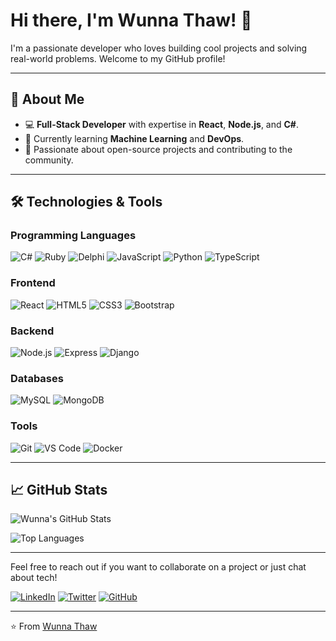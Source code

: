 # Hi there, I'm Wunna Thaw! 👋

I'm a passionate developer who loves building cool projects and solving real-world problems. Welcome to my GitHub profile!

---

## 🚀 About Me

- 💻 **Full-Stack Developer** with expertise in **React**, **Node.js**, and **C#**.
- 🌱 Currently learning **Machine Learning** and **DevOps**.
- 🎯 Passionate about open-source projects and contributing to the community.

---

## 🛠️ Technologies & Tools

### Programming Languages
![C#](https://img.shields.io/badge/-C%23-239120?style=flat&logo=c-sharp&logoColor=white)
![Ruby](https://img.shields.io/badge/-Ruby-CC342D?style=flat&logo=ruby&logoColor=white)
![Delphi](https://img.shields.io/badge/-Delphi-EE1F35?style=flat&logo=delphi&logoColor=white)
![JavaScript](https://img.shields.io/badge/-JavaScript-F7DF1E?style=flat&logo=javascript&logoColor=black)
![Python](https://img.shields.io/badge/-Python-3776AB?style=flat&logo=python&logoColor=white)
![TypeScript](https://img.shields.io/badge/-TypeScript-3178C6?style=flat&logo=typescript&logoColor=white)

### Frontend
![React](https://img.shields.io/badge/-React-61DAFB?style=flat&logo=react&logoColor=black)
![HTML5](https://img.shields.io/badge/-HTML5-E34F26?style=flat&logo=html5&logoColor=white)
![CSS3](https://img.shields.io/badge/-CSS3-1572B6?style=flat&logo=css3&logoColor=white)
![Bootstrap](https://img.shields.io/badge/-Bootstrap-7952B3?style=flat&logo=bootstrap&logoColor=white)

### Backend
![Node.js](https://img.shields.io/badge/-Node.js-339933?style=flat&logo=node.js&logoColor=white)
![Express](https://img.shields.io/badge/-Express-000000?style=flat&logo=express&logoColor=white)
![Django](https://img.shields.io/badge/-Django-092E20?style=flat&logo=django&logoColor=white)

### Databases
![MySQL](https://img.shields.io/badge/-MySQL-4479A1?style=flat&logo=mysql&logoColor=white)
![MongoDB](https://img.shields.io/badge/-MongoDB-47A248?style=flat&logo=mongodb&logoColor=white)

### Tools
![Git](https://img.shields.io/badge/-Git-F05032?style=flat&logo=git&logoColor=white)
![VS Code](https://img.shields.io/badge/-VS%20Code-007ACC?style=flat&logo=visual-studio-code&logoColor=white)
![Docker](https://img.shields.io/badge/-Docker-2496ED?style=flat&logo=docker&logoColor=white)

---

## 📈 GitHub Stats

![Wunna's GitHub Stats](https://github-readme-stats.vercel.app/api?username=wunnathaw&show_icons=true&theme=ambient_gradient)

![Top Languages](https://github-readme-stats.vercel.app/api/top-langs/?username=wunnathaw&layout=compact&theme=ambient_gradient)

---



Feel free to reach out if you want to collaborate on a project or just chat about tech!

[![LinkedIn](https://img.shields.io/badge/-LinkedIn-0A66C2?style=flat&logo=linkedin&logoColor=white)](https://www.linkedin.com/in/wunnathaw)
[![Twitter](https://img.shields.io/badge/-Twitter-1DA1F2?style=flat&logo=twitter&logoColor=white)](https://twitter.com/wunnathaw)
[![GitHub](https://img.shields.io/badge/-GitHub-181717?style=flat&logo=github&logoColor=white)](https://github.com/wunnathaw)

---

⭐️ From [Wunna Thaw](https://github.com/wunnathaw)
